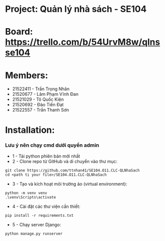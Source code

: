 # Project: Quản lý nhà sách - SE104
# Board: https://trello.com/b/54UrvM8w/qlnsse104
# Members:
* 21522411 - Trần Trọng Nhân
* 21520677 - Lâm Phạm Vĩnh Đan
* 21521029 - Tô Quốc Kiện
* 21520692 - Đào Tiến Đạt
* 21522557 - Trần Thanh Sơn

# Installation:
### Lưu ý nên chạy cmd dưới quyền admin 
* 1 - Tải python phiên bản mới nhất
* 2 - Clone repo từ GitHub và di chuyển vào thư mục:
```
git clone https://github.com/ttnhan41/SE104.O11.CLC-QLNhaSach
cd <path ti your file>/SE104.O11.CLC-QLNhaSach
```
* 3 - Tạo và kích hoạt môi trường ảo (virtual environment):
```
python -m venv venv
.\venv\Scripts\activate
```
* 4 - Cài đặt các thư viện cần thiết:
```
pip install -r requirements.txt
```
* 5 - Chạy server Django:
```
python manage.py runserver
```
